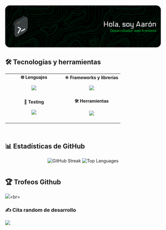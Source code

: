 ![Header](github-header-banner.png)<br>

## 🛠️ Tecnologías y herramientas
<table align="center">
  <tr>
    <td align="center" width="50%">
      <strong>🌐 Lenguajes</strong><br><br>
      <img src="https://skillicons.dev/icons?i=html,css,js&perline=5" /><br><br>
    </td>
    <td align="center" width="50%">
      <strong>⚛️ Frameworks y librerías</strong><br><br>
      <img src="https://skillicons.dev/icons?i=react" /><br><br>
    </td>
  </tr>
  <tr>
    <td align="center" width="50%">
      <strong>🧪 Testing</strong><br><br>
      <img src="https://skillicons.dev/icons?i=jest" /><br><br>
    </td>
    <td align="center" width="50%">
      <strong>🛠️ Herramientas</strong><br><br>
      <img src="https://skillicons.dev/icons?i=git,nodejs,vscode" /><br><br>
    </td>
  </tr>
</table><br>

## 📊 Estadísticas de GitHub
<div align="center">
    <img src="https://nirzak-streak-stats.vercel.app/?user=Aaron-GF&theme=dark&hide_border=true&locale=es&border_radius=10" alt="GitHub Streak"/>
    <img src="https://github-readme-stats.vercel.app/api/top-langs/?username=Aaron-GF&theme=dark&hide_border=true&include_all_commits=true&count_private=false&locale=es&border_radius=10" alt="Top Languages"/>
</div><br>

## 🏆 Trofeos Github
![](https://github-profile-trophy.vercel.app/?username=Aaron-GF&theme=aura&no-frame=true&no-bg=true&margin-w=15&rank=-?)<br>

### ✍️ Cita random de desarrollo
![](https://quotes-github-readme.vercel.app/api?type=horizontal&theme=radical)
